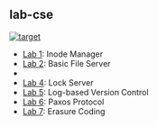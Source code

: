 ## lab-cse
[![target](https://img.shields.io/badge/labs-7/8-brightgreen.svg)]()

- [Lab 1]: Inode Manager
- [Lab 2]: Basic File Server
- [Lab 3]: PC
- [Lab 4]: Lock Server
- [Lab 5]: Log-based Version Control
- [Lab 6]: Paxos Protocol
- [Lab 7]: Erasure Coding

[Lab 1]: (lab1)
[Lab 2]: (lab2)
[Lab 3]: (lab3)
[Lab 4]: (lab4)
[Lab 5]: (lab5)
[Lab 6]: (lab6)
[Lab 7]: (lab7)

